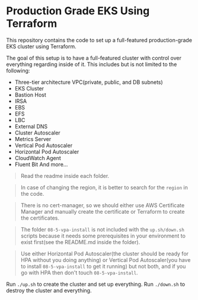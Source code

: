 # Production Grade EKS Using Terraform

This repository contains the code to set up a full-featured production-grade EKS cluster using Terraform.

The goal of this setup is to have a full-featured cluster with control over everything regarding inside of it. This includes but is not limited to the following:

* Three-tier architecture VPC(private, public, and DB subnets)
* EKS Cluster
* Bastion Host
* IRSA
* EBS
* EFS
* LBC
* External DNS
* Cluster Autoscaler
* Metrics Server
* Vertical Pod Autoscaler
* Horizontal Pod Autoscaler
* CloudWatch Agent
* Fluent Bit
And more...

> Read the readme inside each folder.

> In case of changing the region, it is better to search for the `region` in the code.

> There is no cert-manager, so we should either use AWS Certificate Manager and manually create the certificate or Terraform to create the certificates.

> The folder `08-5-vpa-install` is not included with the `up.sh/down.sh` scripts because it needs some prerequisites in your environment to exist first(see the README.md inside the folder).

> Use either Horizontal Pod Autoscaler(the cluster should be ready for HPA without you doing anything) or Vertical Pod Autoscaler(you have to install `08-5-vpa-install` to get it running) but not both, and if you go with HPA then don't touch `08-5-vpa-install`.

Run `./up.sh` to create the cluster and set up everything.
Run `./down.sh` to destroy the cluster and everything.
